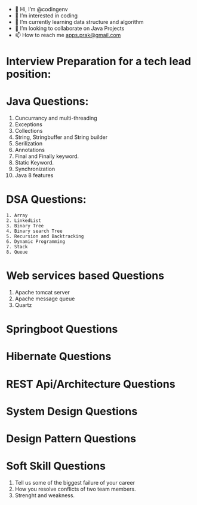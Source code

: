 - 👋 Hi, I’m @codingenv
- 👀 I’m interested in coding 
- 🌱 I’m currently learning data structure and algorithm
- 💞️ I’m looking to collaborate on Java Projects
- 📫 How to reach me apps.prak@gmail.com


Interview Preparation for a tech lead position:
================================================

Java Questions:
=================================
01. Cuncurrancy and multi-threading
02. Exceptions 
03. Collections
04. String, Stringbuffer and String builder
05. Serilization
06. Annotations
07. Final and Finally keyword.
08. Static Keyword.
09. Synchronization
10. Java 8 features 





DSA Questions:
=================================
    1. Array
    2. LinkedList
    3. Binary Tree
    4. Binary search Tree
    5. Recursion and Backtracking
    6. Dynamic Programming
    7. Stack
    8. Queue




Web services based Questions
=================================
01. Apache tomcat server
02. Apache message queue
03. Quartz



Springboot Questions
=================================



Hibernate Questions
=================================



REST Api/Architecture Questions
=================================





System Design Questions
=================================







Design Pattern Questions
=================================








Soft Skill Questions
=================================
1. Tell us some of the biggest failure of your career
2. How you resolve conflicts of two team members.
3. Strenght and weakness.


